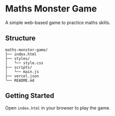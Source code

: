 # Maths Monster Game

A simple web-based game to practice maths skills.

## Structure

```
maths-monster-game/
├── index.html
├── styles/
│   └── style.css
├── scripts/
│   └── main.js
├── vercel.json
└── README.md
```

## Getting Started

Open `index.html` in your browser to play the game. 